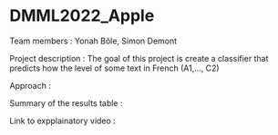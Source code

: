 # DMML2022_Apple

Team members : Yonah Bôle, Simon Demont

Project description : The goal of this project is create a classifier that predicts how the level of some text in French (A1,..., C2)

Approach : 

Summary of the results table :

Link to expplainatory video : 
